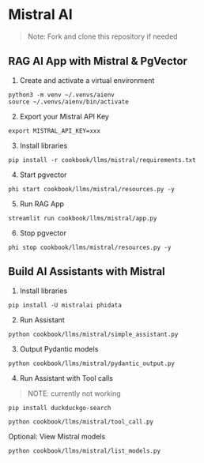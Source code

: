 # Mistral AI

> Note: Fork and clone this repository if needed

## RAG AI App with Mistral & PgVector

1. Create and activate a virtual environment

```shell
python3 -m venv ~/.venvs/aienv
source ~/.venvs/aienv/bin/activate
```

2. Export your Mistral API Key

```shell
export MISTRAL_API_KEY=xxx
```

3. Install libraries

```shell
pip install -r cookbook/llms/mistral/requirements.txt
```

4. Start pgvector

```shell
phi start cookbook/llms/mistral/resources.py -y
```

5. Run RAG App

```shell
streamlit run cookbook/llms/mistral/app.py
```

6. Stop pgvector

```shell
phi stop cookbook/llms/mistral/resources.py -y
```

## Build AI Assistants with Mistral

1. Install libraries

```shell
pip install -U mistralai phidata
```

2. Run Assistant

```shell
python cookbook/llms/mistral/simple_assistant.py
```

3. Output Pydantic models

```shell
python cookbook/llms/mistral/pydantic_output.py
```

4. Run Assistant with Tool calls

> NOTE: currently not working

```shell
pip install duckduckgo-search

python cookbook/llms/mistral/tool_call.py
```

Optional: View Mistral models

```shell
python cookbook/llms/mistral/list_models.py
```
